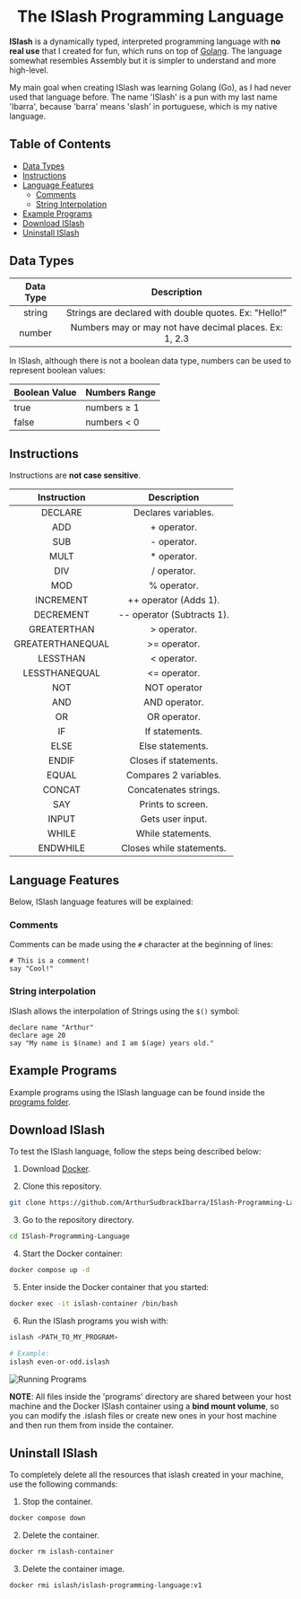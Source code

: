 <h1 align="center">The ISlash Programming Language</h1>

**ISlash** is a dynamically typed, interpreted programming language with **no real use** that I created for fun, which runs on top of [Golang](https://go.dev/). The language somewhat resembles Assembly but it is simpler to understand and more high-level.

My main goal when creating ISlash was learning Golang (Go), as I had never used that language before. The name 'ISlash' is a pun with my last name 'Ibarra', because 'barra' means 'slash' in portuguese, which is my native language.

## Table of Contents

* [Data Types](#data-types)
* [Instructions](#instructions)
* [Language Features](#language-features)
    * [Comments](#comments)
    * [String Interpolation](#string-interpolation)
* [Example Programs](#example-programs)
* [Download ISlash](#download-islash)
* [Uninstall ISlash](#uninstall-islash)
 
## Data Types

| Data Type |                       Description                      |
|:---------:|:------------------------------------------------------:|
|   string  |  Strings are declared with double quotes. Ex: "Hello!" |
|   number  | Numbers may or may not have decimal places. Ex: 1, 2.3 |

In ISlash, although there is not a boolean data type, numbers can be used to represent boolean values:

| Boolean Value | Numbers Range |
|---------------|---------------|
| true          | numbers ≥ 1   |
| false         | numbers < 0   |

## Instructions

Instructions are **not case sensitive**.

|    Instruction   |         Description        |
|:----------------:|:--------------------------:|
|      DECLARE     |     Declares variables.    |
|        ADD       |         + operator.        |
|        SUB       |         - operator.        |
|       MULT       |         * operator.        |
|        DIV       |         / operator.        |
|        MOD       |         % operator.        |
|     INCREMENT    |    ++ operator (Adds 1).   |
|     DECREMENT    | -- operator (Subtracts 1). |
|    GREATERTHAN   |         > operator.        |
| GREATERTHANEQUAL |        >= operator.        |
|     LESSTHAN     |         < operator.        |
|   LESSTHANEQUAL  |        <= operator.        |
|        NOT       |        NOT operator        |
|        AND       |        AND operator.       |
|        OR        |        OR operator.        |
|        IF        |       If statements.       |
|       ELSE       |      Else statements.      |
|       ENDIF      |    Closes if statements.   |
|       EQUAL      |    Compares 2 variables.   |
|      CONCAT      |    Concatenates strings.   |
|        SAY       |      Prints to screen.     |
|       INPUT      |      Gets user input.      |
|       WHILE      |      While statements.     |
|     ENDWHILE     |  Closes while statements.  |

## Language Features

Below, ISlash language features will be explained:

### Comments

Comments can be made using the `#` character at the beginning of lines:

```
# This is a comment!
say "Cool!"
```

### String interpolation

ISlash allows the interpolation of Strings using the `$()` symbol:

```
declare name "Arthur"
declare age 20
say "My name is $(name) and I am $(age) years old."
```

## Example Programs

Example programs using the ISlash language can be found inside the [programs folder](https://github.com/ArthurSudbrackIbarra/ISlash-Programming-Language/tree/main/programs).

## Download ISlash

To test the ISlash language, follow the steps being described below:

1. Download [Docker](https://www.docker.com/products/docker-desktop/).

2. Clone this repository.

```sh
git clone https://github.com/ArthurSudbrackIbarra/ISlash-Programming-Language.git
```

3. Go to the repository directory.

```sh
cd ISlash-Programming-Language
```

4. Start the Docker container:

```sh
docker compose up -d
```

5. Enter inside the Docker container that you started:

```sh
docker exec -it islash-container /bin/bash
```

6. Run the ISlash programs you wish with:

```sh
islash <PATH_TO_MY_PROGRAM>

# Example:
islash even-or-odd.islash
```

![Running Programs](https://user-images.githubusercontent.com/69170322/183312708-8dfb28cc-7c13-418f-9f92-bb55927b13ab.png)

**NOTE**: All files inside the 'programs' directory are shared between your host machine and the Docker ISlash container using a **bind mount volume**, so you can modify the .islash files or create new ones in your host machine and then run them from inside the container. 

## Uninstall ISlash

To completely delete all the resources that islash created in your machine, use the following commands:

1. Stop the container.

```sh
docker compose down
```

2. Delete the container.

```sh
docker rm islash-container
```

3. Delete the container image.

```sh
docker rmi islash/islash-programming-language:v1
```